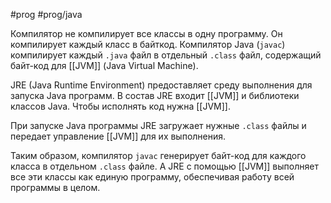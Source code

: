#prog #prog/java

Компилятор не компилирует все классы в одну программу. Он компилирует каждый класс в байткод. Компилятор Java (`javac`) компилирует каждый `.java` файл в отдельный `.class` файл, содержащий байт-код для [[JVM]] (Java Virtual Machine).

JRE (Java Runtime Environment) предоставляет среду выполнения для запуска Java программ. В состав JRE входит [[JVM]] и библиотеки классов Java. Чтобы исполнять код нужна [[JVM]].

При запуске Java программы JRE загружает нужные `.class` файлы и передает управление [[JVM]] для их выполнения.

Таким образом, компилятор `javac` генерирует байт-код для каждого класса в отдельном `.class` файле. А JRE с помощью [[JVM]] выполняет все эти классы как единую программу, обеспечивая работу всей программы в целом.